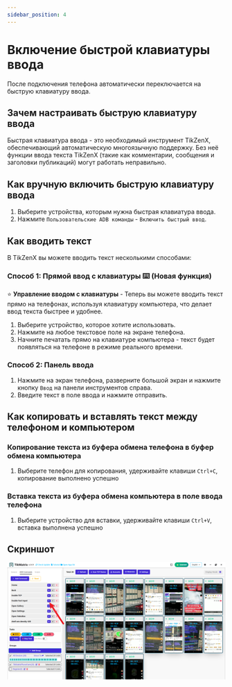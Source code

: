 ```yaml
---
sidebar_position: 4
---
```


# Включение быстрой клавиатуры ввода

После подключения телефона автоматически переключается на быструю клавиатуру ввода.

## Зачем настраивать быструю клавиатуру ввода

Быстрая клавиатура ввода - это необходимый инструмент TikZenX, обеспечивающий автоматическую многоязычную поддержку. Без неё функции ввода текста TikZenX (такие как комментарии, сообщения и заголовки публикаций) могут работать неправильно.

## Как вручную включить быструю клавиатуру ввода

1. Выберите устройства, которым нужна быстрая клавиатура ввода.
2. Нажмите `Пользовательские ADB команды` - `Включить быстрый ввод`.

## Как вводить текст


В TikZenX вы можете вводить текст несколькими способами:

### Способ 1: Прямой ввод с клавиатуры ⌨️ (Новая функция)

⭐ **Управление вводом с клавиатуры** - Теперь вы можете вводить текст прямо на телефонах, используя клавиатуру компьютера, что делает ввод текста быстрее и удобнее.

1. Выберите устройство, которое хотите использовать.
2. Нажмите на любое текстовое поле на экране телефона.
3. Начните печатать прямо на клавиатуре компьютера - текст будет появляться на телефоне в режиме реального времени.

### Способ 2: Панель ввода


1. Нажмите на экран телефона, разверните большой экран и нажмите кнопку `Ввод` на панели инструментов справа.
2. Введите текст в поле ввода и нажмите отправить.

## Как копировать и вставлять текст между телефоном и компьютером

### Копирование текста из буфера обмена телефона в буфер обмена компьютера

1. Выберите телефон для копирования, удерживайте клавиши `Ctrl+C`, копирование выполнено успешно

### Вставка текста из буфера обмена компьютера в поле ввода телефона

1. Выберите устройство для вставки, удерживайте клавиши `Ctrl+V`, вставка выполнена успешно

## Скриншот

![enable-fast-input.png](../img/enable-fast-input.png)

